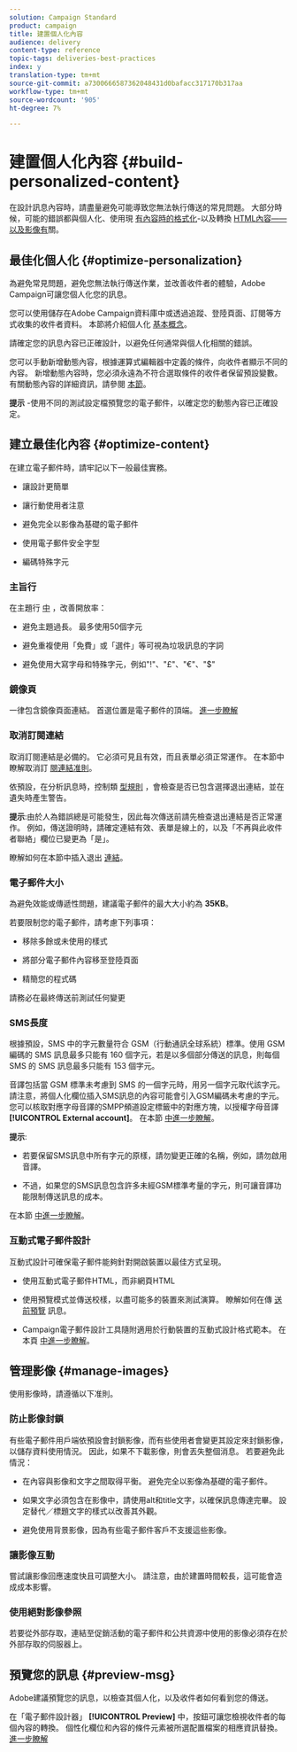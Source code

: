 ```yaml
---
solution: Campaign Standard
product: campaign
title: 建置個人化內容
audience: delivery
content-type: reference
topic-tags: deliveries-best-practices
index: y
translation-type: tm+mt
source-git-commit: a7300666587362048431d0bafacc317170b317aa
workflow-type: tm+mt
source-wordcount: '905'
ht-degree: 7%

---
```



# 建置個人化內容 {#build-personalized-content}

在設計訊息內容時，請盡量避免可能導致您無法執行傳送的常見問題。 大部分時候，可能的錯誤都與個人化、使用現 [有內容時的格式化](../../designing/using/personalization.md)-以及轉換 [HTML內容——以及影像有](../../designing/using/using-existing-content.md)[](../../designing/using/using-existing-content.md#converting-an-html-content)[](../../designing/using/images.md)關。

## 最佳化個人化 {#optimize-personalization}

為避免常見問題，避免您無法執行傳送作業，並改善收件者的體驗，Adobe Campaign可讓您個人化您的訊息。

您可以使用儲存在Adobe Campaign資料庫中或透過追蹤、登陸頁面、訂閱等方式收集的收件者資料。
本節將介紹個人化 [基本概念](../../designing/using/personalization.md)。

請確定您的訊息內容已正確設計，以避免任何通常與個人化相關的錯誤。

您可以手動新增動態內容，根據運算式編輯器中定義的條件，向收件者顯示不同的內容。 新增動態內容時，您必須永遠為不符合選取條件的收件者保留預設變數。
有關動態內容的詳細資訊，請參閱 [本節](../../designing/using/personalization.md#defining-dynamic-content-in-an-email)。

**提示** -使用不同的測試設定檔預覽您的電子郵件，以確定您的動態內容已正確設定。

## 建立最佳化內容 {#optimize-content}

在建立電子郵件時，請牢記以下一般最佳實務。

* 讓設計更簡單

* 讓行動使用者注意

* 避免完全以影像為基礎的電子郵件

* 使用電子郵件安全字型

* 編碼特殊字元

### 主旨行

在主題行 [中](../../designing/using/subject-line.md) ，改善開放率：

* 避免主題過長。 最多使用50個字元

* 避免重複使用「免費」或「選件」等可視為垃圾訊息的字詞

* 避免使用大寫字母和特殊字元，例如&quot;!&quot;、&quot;£&quot;、&quot;€&quot;、&quot;$&quot;

### 鏡像頁

一律包含鏡像頁面連結。 首選位置是電子郵件的頂端。 [進一步瞭解](../../designing/using/personalization.md#adding-a-content-block)

### 取消訂閱連結

取消訂閱連結是必備的。 它必須可見且有效，而且表單必須正常運作。 在本節中瞭解取消訂 [閱連結准則](../../designing/using/personalization.md#about-targeting-dimension)。

依預設，在分析訊息時，控制類 [型規則](../../sending/using/control-rules.md) ，會檢查是否已包含選擇退出連結，並在遺失時產生警告。

**提示**:由於人為錯誤總是可能發生，因此每次傳送前請先檢查退出連結是否正常運作。 例如，傳送證明時，請確定連結有效、表單是線上的，以及「不再與此收件者聯絡」欄位已變更為「是」。

瞭解如何在本節中插入退出 [連結](../../designing/using/personalization.md#adding-a-content-block)。

### 電子郵件大小

為避免效能或傳遞性問題，建議電子郵件的最大大小約為 **35KB**。

若要限制您的電子郵件，請考慮下列事項：

* 移除多餘或未使用的樣式

* 將部分電子郵件內容移至登陸頁面

* 精簡您的程式碼

請務必在最終傳送前測試任何變更

### SMS長度

根據預設，SMS 中的字元數量符合 GSM（行動通訊全球系統）標準。使用 GSM 編碼的 SMS 訊息最多只能有 160 個字元，若是以多個部分傳送的訊息，則每個 SMS 的 SMS 訊息最多只能有 153 個字元。

音譯包括當 GSM 標準未考慮到 SMS 的一個字元時，用另一個字元取代該字元。請注意，將個人化欄位插入SMS訊息的內容可能會引入GSM編碼未考慮的字元。 您可以核取對應字母音譯的SMPP頻道設定標籤中的對應方塊，以授權字母音譯 **[!UICONTROL External account]**。
在本節 [中進一步瞭解](../../administration/using/configuring-sms-channel.md#sms-encoding--length-and-transliteration)。

**提示**:

* 若要保留SMS訊息中所有字元的原樣，請勿變更正確的名稱，例如，請勿啟用音譯。

* 不過，如果您的SMS訊息包含許多未經GSM標準考量的字元，則可讓音譯功能限制傳送訊息的成本。

在本節 [中進一步瞭解](../../administration/using/configuring-sms-channel.md#sms-encoding--length-and-transliteration)。

### 互動式電子郵件設計

互動式設計可確保電子郵件能夠針對開啟裝置以最佳方式呈現。

* 使用互動式電子郵件HTML，而非網頁HTML

* 使用預覽模式並傳送校樣，以盡可能多的裝置來測試演算。 瞭解如何在傳 [送前預覽](../../sending/using/previewing-messages.md) 訊息。

* Campaign電子郵件設計工具隨附適用於行動裝置的互動式設計格式範本。 在本頁 [中進一步瞭解](../../designing/using/using-reusable-content.md#content-templates)。

## 管理影像 {#manage-images}

使用影像時，請遵循以下准則。

### 防止影像封鎖

有些電子郵件用戶端依預設會封鎖影像，而有些使用者會變更其設定來封鎖影像，以儲存資料使用情況。 因此，如果不下載影像，則會丟失整個消息。 若要避免此情況：

* 在內容與影像和文字之間取得平衡。 避免完全以影像為基礎的電子郵件。

* 如果文字必須包含在影像中，請使用alt和title文字，以確保訊息傳達完畢。 設定替代／標題文字的樣式以改善其外觀。

* 避免使用背景影像，因為有些電子郵件客戶不支援這些影像。

### 讓影像互動

嘗試讓影像回應速度快且可調整大小。 請注意，由於建置時間較長，這可能會造成成本影響。

### 使用絕對影像參照

若要從外部存取，連結至促銷活動的電子郵件和公共資源中使用的影像必須存在於外部存取的伺服器上。

## 預覽您的訊息 {#preview-msg}

Adobe建議預覽您的訊息，以檢查其個人化，以及收件者如何看到您的傳送。

在「電子郵件設計器」 **[!UICONTROL Preview]** 中，按鈕可讓您檢視收件者的每個內容的轉換。 個性化欄位和內容的條件元素被所選配置檔案的相應資訊替換。 [進一步瞭解](../../sending/using/previewing-messages.md)
